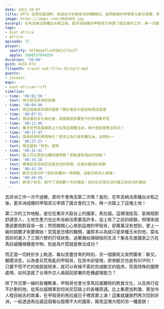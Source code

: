 ```yaml
---
date: 2021-10-07
title: EP72 在馬拉威湖畔，用淚水汗水換來3000顆西瓜，披荊斬棘的甲殼哥＆斷交免驚，偶們有SOP啦！ ft. 甲殼哥的非洲故事
image: https://imgur.com/2Bdt689.jpg
excerpt: 在布吉納法索種出水稻之後，愛非洲成癮的甲殼哥又申請了國合會的工作，再一次踏上了這塊土地！有了之前的經驗，照理來說應該要容易一些，沒想到更上一級的挑戰才剛要開始！而在斷交之際，以為會兵荒馬亂的甲殼哥，發現原來斷交也是有SOP的！這集就讓我們一起透過馬拉威這個看似面積不大的國家，窺見這塊大陸的另一種面貌！
tags:
- East Africa
- Africa
episode: 72
player:
  spotify: 6ET86qmTlsXO5W2zI7Xu7T
  apple: 1000537894356
duration: '56:00'
guid: GUID-072
filepath: travel-wok-files-02/ep72.mp3
guests:
- jacques
maps:
- east-african-rift
timeline:
- time: '00:01:59 '
  text: 再次前往非洲的契機
- time: '00:04:00 '
  text: 馬拉威是個怎樣的國家？關於東非大裂谷與馬拉威湖
- time: '00:07:52 '
  text: 馬拉威的文化與社會，英國殖民影響至今仍然清晰可見
- time: '00:11:40 '
  text: 集合世界各國援助之力在馬拉威種玉米，為什麼就是無法成功？
- time: '00:17:47 '
  text: 菜鳥技師的黑暗時代！原本以為只是來種玉米，沒想到⋯⋯
- time: '00:27:13 '
  text: 馬拉威的「特色」食物
- time: '00:31:42 '
  text: 路上可以見到台鐵的復興號？差點還有海巡的快艇？
- time: '00:34:18 '
  text: 開車前往坦尚尼亞桑吉巴的旅程，在香料聖地的感動
- time: '00:42:36 '
  text: 斷交也有SOP？超前部署的一項神器，在斷交時派上用場！
- time: '00:49:50 '
  text: 斷得了邦交，斷不了深耕數十年的情誼！如何在日常生活中建立與非洲的連結
---
```


去非洲工作一次不過癮，那你不會再去第二次嗎？是的，在布吉納法索種出水稻之後，愛非洲成癮的甲殼哥又申請了國合會的工作，再一次踏上了這塊土地！

第二次的工作地點，是位在東非大裂谷上的國家，馬拉威。這裡海拔高、氣候相對舒適宜人，土地生產力也比布吉納法索要高許多，加上有了之前的經驗，照理來說應該要相對容易一些；然而開開心心來到這裡的甲殼哥，卻萬萬沒有想到，更上一級的挑戰才剛要開始！究竟是怎樣的難關，讓原本以為就只是來種玉米的他，莫名其妙的進入了三頭六臂的打怪狀態、過著猶如煉獄般的生活？集各先進國家之力在馬拉威種植糧食作物，到底為什麼就是無法成功？

而正當一切終於步上軌道、看似苦盡甘來的時刻，另一個噩耗又突然襲來：斷交。聽聞消息，以為會兵荒馬亂的甲殼哥，在其中卻發現，原來斷交也是有SOP的！只要不慌不忙的按部就班來，就可以有條不紊的完成斷交的程序。究竟特殊的國際處境，如何造就了台灣外交人員超前部署的危機處理能力？

除了外交第一線的各種軼事，甲殼哥也會分享馬拉威獨特的飲食文化，以及旅行從不計劃的他，從馬拉威開車到坦尚尼亞路上的各種奇遇。比上集更加刺激、更加令人瞠目結舌的故事，在甲殼哥的馬拉威日子裡真實上演！這集就讓我們再次回到非洲，一起透過馬拉威這個看似面積不大的國家，窺見這塊大陸的另一種面貌！

